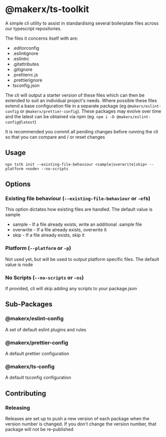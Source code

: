 # @makerx/ts-toolkit

A simple cli utility to assist in standardising several boilerplate files across our typescript repositories.

The files it concerns itself with are:

- .editorconfig
- .eslintignore
- .eslintrc
- .gitattributes
- .gitignore
- .prettierrc.js
- .prettierignore
- tsconfig.json

The cli will output a starter version of these files which can then be extended to suit an individual project's needs. Where possible these files extend a base configuration file in a separate package (eg `@makerx/eslint-config` or `@makerx/prettier-config`). These packages may evolve over time and the latest can be obtained via npm (eg. `npm i -D @makerx/eslint-config@latest`)

It is recommended you commit all pending changes before running the cli so that you can compare and / or reset changes

## Usage

```shell
npx tstk init --existing-file-behaviour <sample|overwrite|skip> --platform <node> --no-scripts
```

## Options

### Existing file behaviour (`--existing-file-behaviour` or `-efb`)

This option dictates how existing files are handled.  The default value is sample
 - sample - If a file already exists, write an additional <filename>.sample file
 - overwrite - If a file already exists, overwrite it
 - skip - If a file already exists, skip it

### Platform (`--platform` or `-p`)

Not used yet, but will be used to output platform specific files. The default value is node

### No Scripts (`--no-scripts` or `-ns`)

If provided, cli will skip adding any scripts to your package.json


## Sub-Packages

### @makerx/eslint-config

A set of default eslint plugins and rules

### @makerx/prettier-config

A default prettier configuration

### @makerx/ts-config

A default tsconfig configuration

## Contributing

### Releasing

Releases are set up to push a new version of each package when the version number is changed. If you don't change the version number, that package will not be re-published
